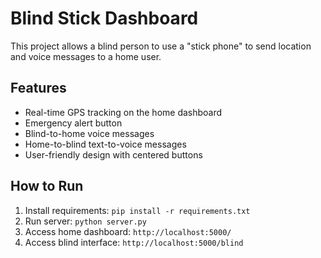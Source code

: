# Blind Stick Dashboard

This project allows a blind person to use a "stick phone" to send location and voice messages to a home user.

## Features
- Real-time GPS tracking on the home dashboard
- Emergency alert button
- Blind-to-home voice messages
- Home-to-blind text-to-voice messages
- User-friendly design with centered buttons

## How to Run
1. Install requirements: `pip install -r requirements.txt`
2. Run server: `python server.py`
3. Access home dashboard: `http://localhost:5000/`
4. Access blind interface: `http://localhost:5000/blind`

